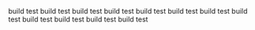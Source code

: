 build test
build test
build test
build test
build test
build test
build test
build test
build test
build test
build test
build test